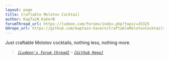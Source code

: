 ```yaml
---
layout: page
title: Craftable Molotov Cocktail
author: KapTaiN_KaVerN
forumThread_url: https://ludeon.com/forums/index.php?topic=25325
GHrepo_url: https://github.com/kaptain-kavern/CraftableMolotovCocktails
---
```

Just craftable Molotov cocktails, nothing less, nothing more.

 > *[`[Ludeon's forum thread]`]({{page.forumThread_url}}) - [`[Github Repo]`]({{page.GHrepo_url}})*